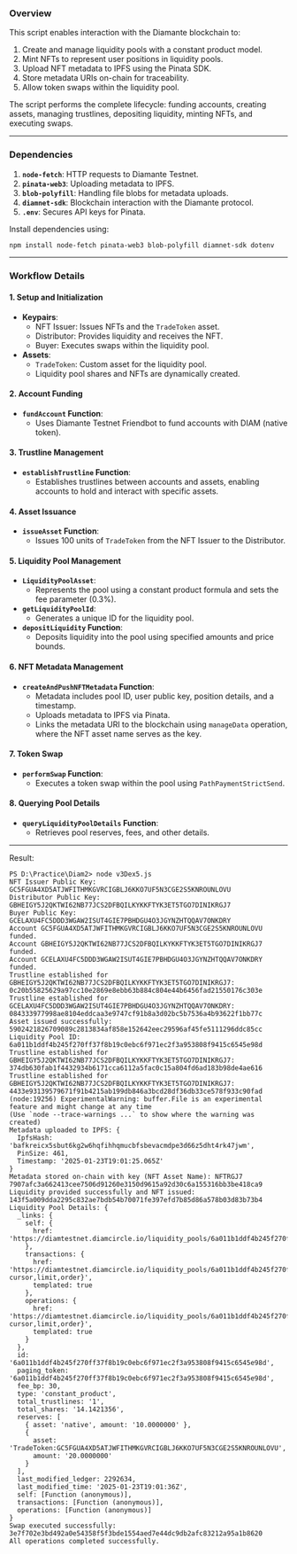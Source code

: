 

### Overview
This script enables interaction with the Diamante blockchain to:
1. Create and manage liquidity pools with a constant product model.
2. Mint NFTs to represent user positions in liquidity pools.
3. Upload NFT metadata to IPFS using the Pinata SDK.
4. Store metadata URIs on-chain for traceability.
5. Allow token swaps within the liquidity pool.

The script performs the complete lifecycle: funding accounts, creating assets, managing trustlines, depositing liquidity, minting NFTs, and executing swaps.

---

### **Dependencies**
1. **`node-fetch`**: HTTP requests to Diamante Testnet.
2. **`pinata-web3`**: Uploading metadata to IPFS.
3. **`blob-polyfill`**: Handling file blobs for metadata uploads.
4. **`diamnet-sdk`**: Blockchain interaction with the Diamante protocol.
5. **`.env`**: Secures API keys for Pinata.

Install dependencies using:
```bash
npm install node-fetch pinata-web3 blob-polyfill diamnet-sdk dotenv
```

---

### **Workflow Details**

#### 1. **Setup and Initialization**
- **Keypairs**:
  - NFT Issuer: Issues NFTs and the `TradeToken` asset.
  - Distributor: Provides liquidity and receives the NFT.
  - Buyer: Executes swaps within the liquidity pool.
- **Assets**:
  - `TradeToken`: Custom asset for the liquidity pool.
  - Liquidity pool shares and NFTs are dynamically created.

#### 2. **Account Funding**
- **`fundAccount` Function**:
  - Uses Diamante Testnet Friendbot to fund accounts with DIAM (native token).

#### 3. **Trustline Management**
- **`establishTrustline` Function**:
  - Establishes trustlines between accounts and assets, enabling accounts to hold and interact with specific assets.

#### 4. **Asset Issuance**
- **`issueAsset` Function**:
  - Issues 100 units of `TradeToken` from the NFT Issuer to the Distributor.

#### 5. **Liquidity Pool Management**
- **`LiquidityPoolAsset`**:
  - Represents the pool using a constant product formula and sets the fee parameter (0.3%).
- **`getLiquidityPoolId`**:
  - Generates a unique ID for the liquidity pool.
- **`depositLiquidity` Function**:
  - Deposits liquidity into the pool using specified amounts and price bounds.

#### 6. **NFT Metadata Management**
- **`createAndPushNFTMetadata` Function**:
  - Metadata includes pool ID, user public key, position details, and a timestamp.
  - Uploads metadata to IPFS via Pinata.
  - Links the metadata URI to the blockchain using `manageData` operation, where the NFT asset name serves as the key.

#### 7. **Token Swap**
- **`performSwap` Function**:
  - Executes a token swap within the pool using `PathPaymentStrictSend`.

#### 8. **Querying Pool Details**
- **`queryLiquidityPoolDetails` Function**:
  - Retrieves pool reserves, fees, and other details.

---



Result:

```
PS D:\Practice\Diam2> node v3Dex5.js
NFT Issuer Public Key: GC5FGUA4XD5ATJWFITHMKGVRCIGBLJ6KKO7UF5N3CGE2S5KNROUNLOVU
Distributor Public Key: GBHEIGY5J2QKTWI62NB77JCS2DFBQILKYKKFTYK3ET5TGO7DINIKRGJ7
Buyer Public Key: GCELAXU4FC5DDD3WGAW2ISUT4GIE7PBHDGU4O3JGYNZHTQQAV7ONKDRY
Account GC5FGUA4XD5ATJWFITHMKGVRCIGBLJ6KKO7UF5N3CGE2S5KNROUNLOVU funded.
Account GBHEIGY5J2QKTWI62NB77JCS2DFBQILKYKKFTYK3ET5TGO7DINIKRGJ7 funded.
Account GCELAXU4FC5DDD3WGAW2ISUT4GIE7PBHDGU4O3JGYNZHTQQAV7ONKDRY funded.
Trustline established for GBHEIGY5J2QKTWI62NB77JCS2DFBQILKYKKFTYK3ET5TGO7DINIKRGJ7: 0c20b55825629a97cc10e2869e8ebb63b884c804e44b6456fad21550176c303e
Trustline established for GCELAXU4FC5DDD3WGAW2ISUT4GIE7PBHDGU4O3JGYNZHTQQAV7ONKDRY: 084333977998ae8104eddcaa3e9747cf91b8a3d02bc5b7536a4b93622f1bb77c
Asset issued successfully: 5902421826709089c2813834af858e152642eec29596af45fe5111296ddc85cc
Liquidity Pool ID: 6a011b1ddf4b245f270ff37f8b19c0ebc6f971ec2f3a953808f9415c6545e98d
Trustline established for GBHEIGY5J2QKTWI62NB77JCS2DFBQILKYKKFTYK3ET5TGO7DINIKRGJ7: 374db630fab1f4432934b6171cca6112a5fac0c15a804fd6ad183b98de4ae616
Trustline established for GBHEIGY5J2QKTWI62NB77JCS2DFBQILKYKKFTYK3ET5TGO7DINIKRGJ7: 4433e93139579671f91b4215ab199db846a3bcd28df36db33ce578f933c90fad
(node:19256) ExperimentalWarning: buffer.File is an experimental feature and might change at any time
(Use `node --trace-warnings ...` to show where the warning was created)
Metadata uploaded to IPFS: {
  IpfsHash: 'bafkreicx5sbut6kg2w6hqfihhqmucbfsbevacmdpe3d66z5dht4rk47jwm',
  PinSize: 461,
  Timestamp: '2025-01-23T19:01:25.065Z'
}
Metadata stored on-chain with key (NFT Asset Name): NFTRGJ7 7907afc3a662413cee7506d91260e3150d9615a92d30c6a155316bb3be418ca9
Liquidity provided successfully and NFT issued: 143f5a009dda2295c832ae7bdb54b70071fe397efd7b85d86a578b03d83b73b4
Liquidity Pool Details: {
  _links: {
    self: {
      href: 'https://diamtestnet.diamcircle.io/liquidity_pools/6a011b1ddf4b245f270ff37f8b19c0ebc6f971ec2f3a953808f9415c6545e98d'
    },
    transactions: {
      href: 'https://diamtestnet.diamcircle.io/liquidity_pools/6a011b1ddf4b245f270ff37f8b19c0ebc6f971ec2f3a953808f9415c6545e98d/transactions{?cursor,limit,order}',
      templated: true
    },
    operations: {
      href: 'https://diamtestnet.diamcircle.io/liquidity_pools/6a011b1ddf4b245f270ff37f8b19c0ebc6f971ec2f3a953808f9415c6545e98d/operations{?cursor,limit,order}',
      templated: true
    }
  },
  id: '6a011b1ddf4b245f270ff37f8b19c0ebc6f971ec2f3a953808f9415c6545e98d',
  paging_token: '6a011b1ddf4b245f270ff37f8b19c0ebc6f971ec2f3a953808f9415c6545e98d',
  fee_bp: 30,
  type: 'constant_product',
  total_trustlines: '1',
  total_shares: '14.1421356',
  reserves: [
    { asset: 'native', amount: '10.0000000' },
    {
      asset: 'TradeToken:GC5FGUA4XD5ATJWFITHMKGVRCIGBLJ6KKO7UF5N3CGE2S5KNROUNLOVU',
      amount: '20.0000000'
    }
  ],
  last_modified_ledger: 2292634,
  last_modified_time: '2025-01-23T19:01:36Z',
  self: [Function (anonymous)],
  transactions: [Function (anonymous)],
  operations: [Function (anonymous)]
}
Swap executed successfully: 3e7f702e3bd492a0e54358f5f3bde1554aed7e44dc9db2afc83212a95a1b8620
All operations completed successfully.
```
